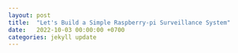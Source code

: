 ```yaml
---
layout: post
title:  "Let's Build a Simple Raspberry-pi Surveillance System"
date:   2022-10-03 00:00:00 +0700
categories: jekyll update
---
```


